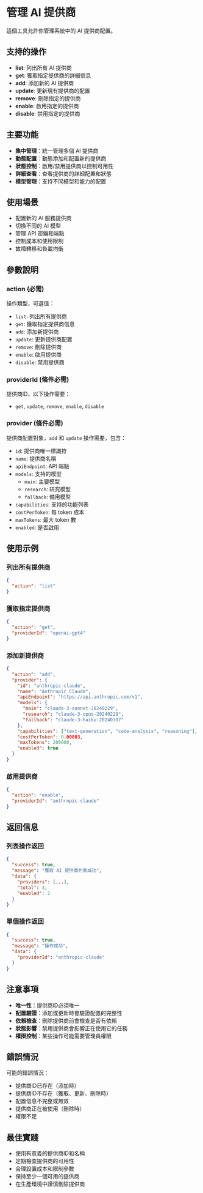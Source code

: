 # 管理 AI 提供商

這個工具允許你管理系統中的 AI 提供商配置。

## 支持的操作

- **list**: 列出所有 AI 提供商
- **get**: 獲取指定提供商的詳細信息
- **add**: 添加新的 AI 提供商
- **update**: 更新現有提供商的配置
- **remove**: 刪除指定的提供商
- **enable**: 啟用指定的提供商
- **disable**: 禁用指定的提供商

## 主要功能

- **集中管理**：統一管理多個 AI 提供商
- **動態配置**：動態添加和配置新的提供商
- **狀態控制**：啟用/禁用提供商以控制可用性
- **詳細查看**：查看提供商的詳細配置和狀態
- **模型管理**：支持不同模型和能力的配置

## 使用場景

- 配置新的 AI 服務提供商
- 切換不同的 AI 模型
- 管理 API 密鑰和端點
- 控制成本和使用限制
- 故障轉移和負載均衡

## 參數說明

### action (必需)
操作類型，可選值：
- `list`: 列出所有提供商
- `get`: 獲取指定提供商信息
- `add`: 添加新提供商
- `update`: 更新提供商配置
- `remove`: 刪除提供商
- `enable`: 啟用提供商
- `disable`: 禁用提供商

### providerId (條件必需)
提供商ID，以下操作需要：
- `get`, `update`, `remove`, `enable`, `disable`

### provider (條件必需)
提供商配置對象，`add` 和 `update` 操作需要，包含：
- `id`: 提供商唯一標識符
- `name`: 提供商名稱
- `apiEndpoint`: API 端點
- `models`: 支持的模型
  - `main`: 主要模型
  - `research`: 研究模型
  - `fallback`: 備用模型
- `capabilities`: 支持的功能列表
- `costPerToken`: 每 token 成本
- `maxTokens`: 最大 token 數
- `enabled`: 是否啟用

## 使用示例

### 列出所有提供商
```json
{
  "action": "list"
}
```

### 獲取指定提供商
```json
{
  "action": "get",
  "providerId": "openai-gpt4"
}
```

### 添加新提供商
```json
{
  "action": "add",
  "provider": {
    "id": "anthropic-claude",
    "name": "Anthropic Claude",
    "apiEndpoint": "https://api.anthropic.com/v1",
    "models": {
      "main": "claude-3-sonnet-20240229",
      "research": "claude-3-opus-20240229",
      "fallback": "claude-3-haiku-20240307"
    },
    "capabilities": ["text-generation", "code-analysis", "reasoning"],
    "costPerToken": 0.00003,
    "maxTokens": 200000,
    "enabled": true
  }
}
```

### 啟用提供商
```json
{
  "action": "enable",
  "providerId": "anthropic-claude"
}
```

## 返回信息

### 列表操作返回
```json
{
  "success": true,
  "message": "獲取 AI 提供商列表成功",
  "data": {
    "providers": [...],
    "total": 3,
    "enabled": 2
  }
}
```

### 單個操作返回
```json
{
  "success": true,
  "message": "操作成功",
  "data": {
    "providerId": "anthropic-claude"
  }
}
```

## 注意事項

- **唯一性**：提供商ID必須唯一
- **配置驗證**：添加或更新時會驗證配置的完整性
- **依賴檢查**：刪除提供商前會檢查是否有依賴
- **狀態影響**：禁用提供商會影響正在使用它的任務
- **權限控制**：某些操作可能需要管理員權限

## 錯誤情況

可能的錯誤情況：
- 提供商ID已存在（添加時）
- 提供商ID不存在（獲取、更新、刪除時）
- 配置信息不完整或無效
- 提供商正在被使用（刪除時）
- 權限不足

## 最佳實踐

- 使用有意義的提供商ID和名稱
- 定期檢查提供商的可用性
- 合理設置成本和限制參數
- 保持至少一個可用的提供商
- 在生產環境中謹慎刪除提供商
